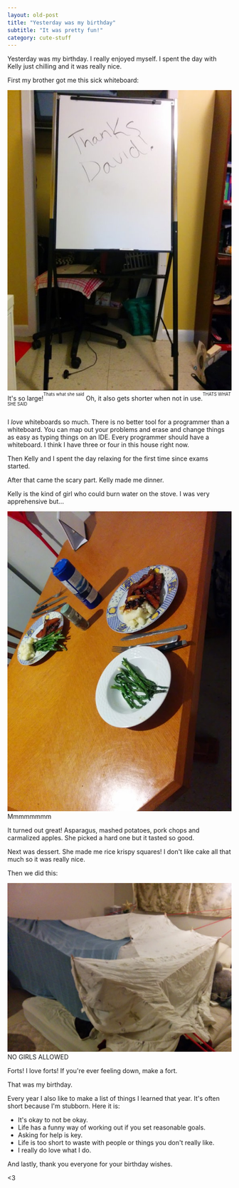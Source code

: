 ```yaml
---
layout: old-post
title: "Yesterday was my birthday"
subtitle: "It was pretty fun!"
category: cute-stuff
---
```


Yesterday was my birthday. I really enjoyed myself. I spent the day with Kelly just chilling and it was really nice. 

First my brother got me this sick whiteboard:

<p class="img-text">
	<img src="/assets/img/posts/old/img/2014Dec/whiteboard.jpg" title="On a roll today.">
	It's so large!<sup><sup>Thats what she said</sup></sup> Oh, it also gets shorter when not in use.<sup><sup>THATS WHAT SHE SAID</sup></sup>  
</p>

I *love* whiteboards so much. There is no better tool for a programmer than a whiteboard. You can map out your problems and erase and change things as easy as typing things on an IDE. Every programmer should have a whiteboard. I think I have three or four in this house right now.

Then Kelly and I spent the day relaxing for the first time since exams started. 

After that came the scary part. Kelly made me dinner.

Kelly is the kind of girl who could burn water on the stove. I was very apprehensive but...

<p class="img-text">
	<img src="/assets/img/posts/old/img/2014Dec/food.jpg" title="PO-TAY-TOE">
	Mmmmmmmm 
</p>

It turned out great! Asparagus, mashed potatoes, pork chops and carmalized apples. She picked a hard one but it tasted so good. 

Next was dessert. She made me rice krispy squares! I don't like cake all that much so it was really nice.

Then we did this:

<p class="img-text">
	<img src="/assets/img/posts/old/img/2014Dec/fort.jpg" title="The rope is literally the reason this works.">
	NO GIRLS ALLOWED
</p>

Forts! I love forts! If you're ever feeling down, make a fort. 

That was my birthday.

Every year I also like to make a list of things I learned that year. It's often short because I'm stubborn. Here it is:

- It's okay to not be okay.
- Life has a funny way of working out if you set reasonable goals.
- Asking for help is key.
- Life is too short to waste with people or things you don't really like.
- I really do love what I do.

And lastly, thank you everyone for your birthday wishes.

<3